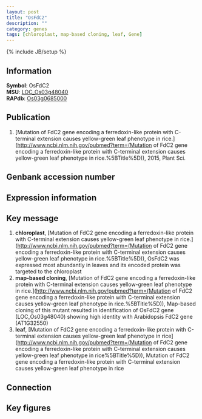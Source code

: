 ```yaml
---
layout: post
title: "OsFdC2"
description: ""
category: genes
tags: [chloroplast, map-based cloning, leaf, Gene]
---
```

{% include JB/setup %}

## Information
__Symbol__: OsFdC2  
__MSU__: [LOC_Os03g48040](http://rice.plantbiology.msu.edu/cgi-bin/ORF_infopage.cgi?orf=LOC_Os03g48040)  
__RAPdb__: [Os03g0685000](http://rapdb.dna.affrc.go.jp/viewer/gbrowse_details/irgsp1?name=Os03g0685000)  

## Publication
1. [Mutation of FdC2 gene encoding a ferredoxin-like protein with C-terminal extension causes yellow-green leaf phenotype in rice.](http://www.ncbi.nlm.nih.gov/pubmed?term=(Mutation of FdC2 gene encoding a ferredoxin-like protein with C-terminal extension causes yellow-green leaf phenotype in rice.%5BTitle%5D)), 2015, Plant Sci.

## Genbank accession number

## Expression information

## Key message
1. __chloroplast__, [Mutation of FdC2 gene encoding a ferredoxin-like protein with C-terminal extension causes yellow-green leaf phenotype in rice.](http://www.ncbi.nlm.nih.gov/pubmed?term=(Mutation of FdC2 gene encoding a ferredoxin-like protein with C-terminal extension causes yellow-green leaf phenotype in rice.%5BTitle%5D)),  OsFdC2 was expressed most abundantly in leaves and its encoded protein was targeted to the chloroplast
2. __map-based cloning__, [Mutation of FdC2 gene encoding a ferredoxin-like protein with C-terminal extension causes yellow-green leaf phenotype in rice.](http://www.ncbi.nlm.nih.gov/pubmed?term=(Mutation of FdC2 gene encoding a ferredoxin-like protein with C-terminal extension causes yellow-green leaf phenotype in rice.%5BTitle%5D)),  Map-based cloning of this mutant resulted in identification of OsFdC2 gene (LOC_Os03g48040) showing high identity with Arabidopsis FdC2 gene (AT1G32550)
3. __leaf__, [Mutation of FdC2 gene encoding a ferredoxin-like protein with C-terminal extension causes yellow-green leaf phenotype in rice](http://www.ncbi.nlm.nih.gov/pubmed?term=(Mutation of FdC2 gene encoding a ferredoxin-like protein with C-terminal extension causes yellow-green leaf phenotype in rice%5BTitle%5D)), Mutation of FdC2 gene encoding a ferredoxin-like protein with C-terminal extension causes yellow-green leaf phenotype in rice

## Connection

## Key figures


